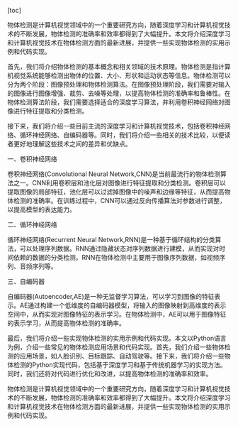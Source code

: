 
[toc]                    
                
                
物体检测是计算机视觉领域中的一个重要研究方向，随着深度学习和计算机视觉技术的不断发展，物体检测的准确率和效率都得到了大幅提升。本文将介绍深度学习和计算机视觉技术在物体检测方面的最新进展，并提供一些实现物体检测的实用示例和代码实现。

首先，我们将介绍物体检测的基本概念和相关领域的技术原理。物体检测是指计算机视觉系统能够检测出物体的位置、大小、形状和运动状态等信息。物体检测可以分为两个阶段：图像预处理和物体检测算法。在图像预处理阶段，我们需要对输入的图像进行图像增强、裁剪、去噪等处理，以提高物体检测的准确率和鲁棒性。在物体检测算法阶段，我们需要选择适合的深度学习算法，并利用卷积神经网络对图像进行特征提取和分类检测。

接下来，我们将介绍一些目前主流的深度学习和计算机视觉技术，包括卷积神经网络、循环神经网络、自编码器等。同时，我们将介绍一些相关的技术比较，以便读者更好地理解这些技术之间的差异和优缺点。

一、卷积神经网络

卷积神经网络(Convolutional Neural Network,CNN)是当前最流行的物体检测算法之一。CNN利用卷积层和池化层对图像进行特征提取和分类检测。卷积层可以提取图像的局部特征，池化层可以过滤掉图像中的噪声和边缘等特征，从而提高物体检测的准确率。在训练过程中，CNN可以通过反向传播算法对参数进行调整，以提高模型的表达能力。

二、循环神经网络

循环神经网络(Recurrent Neural Network,RNN)是一种基于循环结构的分类算法，可以处理序列数据。RNN通过隐藏状态对序列数据进行建模，从而实现对时间依赖的数据的分类检测。RNN在物体检测中主要用于图像序列数据，如视频序列、音频序列等。

三、自编码器

自编码器(Autoencoder,AE)是一种无监督学习算法，可以学习到图像的特征表示。AE通过构建一个低维度的自编码器模型，将输入的图像映射到高维度的表示空间中，从而实现对图像特征的表示学习。在物体检测中，AE可以用于图像特征的表示学习，从而提高物体检测的准确率。

最后，我们将介绍一些实现物体检测的实用示例和代码实现。本文以Python语言为例，介绍一些常见的物体检测应用场景和代码实现。首先，我们介绍一些物体检测的应用场景，如人脸识别、目标跟踪、自动驾驶等。接下来，我们将介绍一些物体检测的Python实现代码，包括基于深度学习和基于传统机器学习的实现方法。同时，我们还将对代码进行优化和改进，以提高物体检测的准确率和效率。

物体检测是计算机视觉领域中的一个重要研究方向，随着深度学习和计算机视觉技术的不断发展，物体检测的准确率和效率都得到了大幅提升。本文将介绍深度学习和计算机视觉技术在物体检测方面的最新进展，并提供一些实现物体检测的实用示例和代码实现。

